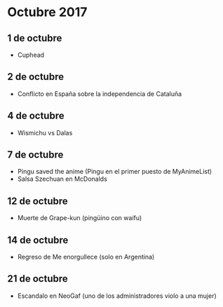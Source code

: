Octubre 2017
===========

## 1 de octubre
- Cuphead 

## 2 de octubre
- Conflicto en España sobre la independencia de Cataluña

## 4 de octubre
 - Wismichu vs Dalas
 
 ## 7 de octubre
 - Pingu saved the anime (Pingu en el primer puesto de MyAnimeList)
 - Salsa Szechuan en McDonalds
 
 ## 12 de octubre
 - Muerte de Grape-kun (pingüino con waifu)
 
 ## 14 de octubre
 - Regreso de Me enorgullece (solo en Argentina)

 ## 21 de octubre
 - Escandalo en NeoGaf (uno de los administradores violo a una mujer)
